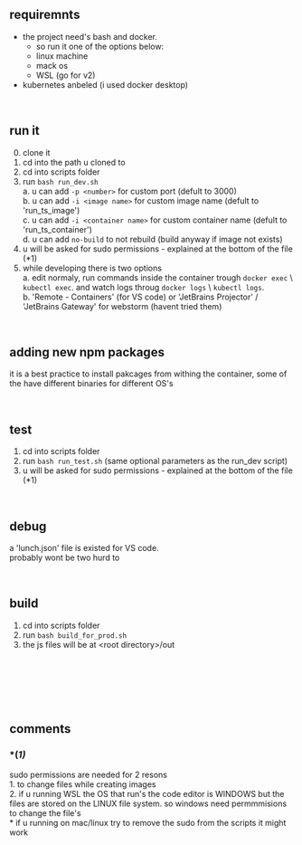 ## requiremnts
- the project need's bash and docker.  
  - so run it one of the options below:  
  - linux machine  
  - mack os  
  - WSL (go for v2)
- kubernetes anbeled (i used docker desktop)  


<br>

## run it
0. clone it
1. cd into the path u cloned to
2. cd into scripts folder
3. run `bash run_dev.sh`  
  a. u can add `-p <number>` for custom port (defult to 3000)   
  b. u can add `-i <image name>` for custom image name (defult to 'run_ts_image')  
  c. u can add `-i <container name>` for custom container name (defult to 'run_ts_container')  
  d. u can add `no-build` to not rebuild (build anyway if image not exists)
4. u will be asked for sudo permissions - explained at the bottom of the file (*1)
5. while developing there is two options  
    a. edit normaly, run commands inside the container trough `docker exec` \ `kubectl exec`. and watch logs throug `docker logs` \ `kubectl logs`.  
    b. 'Remote - Containers' (for VS code) or 'JetBrains Projector' / 'JetBrains Gateway' for webstorm (havent tried them)


<br>

## adding new npm packages  
  it is a best practice to install pakcages from withing the container, some of the have different binaries for different OS's


<br>

## test
1. cd into scripts folder
2. run `bash run_test.sh` (same optional parameters as the run_dev script)
3. u will be asked for sudo permissions - explained at the bottom of the file (*1)


<br>

## debug
a 'lunch.json' file is existed for VS code.  
probably wont be two hurd to


<br>

## build
1. cd into scripts folder
2. run `bash build_for_prod.sh` 
3. the js files will be at \<root directory>/out







<br>
<br>
<br>
<br>
<br>

## comments

### *(*1)*
sudo permissions are needed for 2 resons  
    1. to change files while creating images  
    2. if u running WSL the OS that run's the code editor is WINDOWS but the files are stored on the LINUX file system. so windows need permmmisions to change the file's  
    \* if u running on mac/linux try to remove the sudo from the scripts it might work